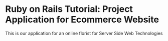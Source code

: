 # Ruby on Rails Tutorial: Project Application for Ecommerce Website

This is our application for an online florist for Server Side Web Technologies